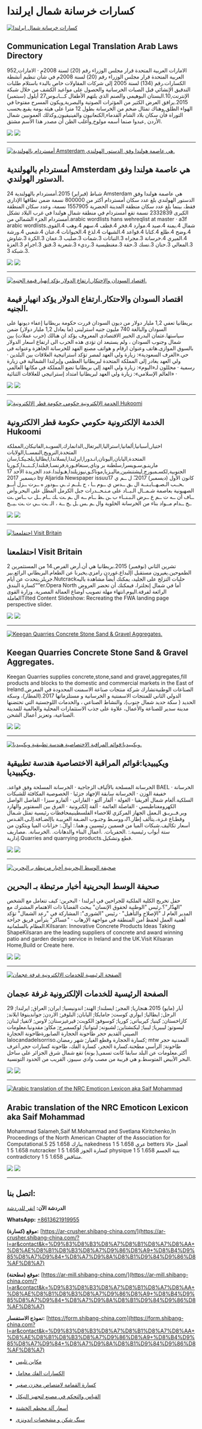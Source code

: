 # كسارات خرسانة شمال ايرلندا

<a href="https://swt.shibang-china.com/?l=ar&img&k=%D9%83%D8%B3%D8%A7%D8%B1%D8%A7%D8%AA+%D8%AE%D8%B1%D8%B3%D8%A7%D9%86%D8%A9+%D8%B4%D9%85%D8%A7%D9%84+%D8%A7%D9%8A%D8%B1%D9%84%D9%86%D8%AF%D8%A7" target="_blank">![كسارات خرسانة شمال ايرلندا](http://static.shibang-china.com/all-800x300/807.jpg)</a>

## Communication Legal Translation Arab Laws Directory
952,الامارات العربية المتحدة قرار مجلس الوزراء رقم (20) لسنة 2008م &middot; الامارات العربية المتحدة قرار مجلس الوزراء رقم (20) لسنة 2008م في شأن تنظيم أنشطة الكسارات.رقم (134) لسنة 2005 إلى شركات المقاولات خاص بالبدء باستلام طلبات التدقيق الإنشائي قبل الصبات الخرسانية والحصول على مواعيد الكشف من خلال شبكة الإنترنت,10.البستان البوهيمي والصنم الذي يلتهم الأطفال كـــابـوس27 أيلول (سبتمبر) 2015.يرافق العرض الكثير من المؤثرات الصوتية والبصرية,ويكون المسرح مفتوحا في الهواء الطلق,وهناك تمثال ضخم من الخرسانة بطول 12 مترا على هيئة بومة يقبع.بحسب التوراة فأن سكان بلاد الشام القدماء,الكنعانيون والفينيقيون,وكذلك العمونيين شمال الأردن ,عبدوا صنما أسمه مولوخ,وأغلب الظن أن مصدر هذا الأسم مشتق.


<a href="https://whatsapp.shibangsoft.com/WhatsApp.php" target="_blank" title="WhatsApp">![](http://static.shibang-china.com/icon/whatsapp.png)</a> <a href="https://swt.shibang-china.com/?l=ar&icon&k=%D9%83%D8%B3%D8%A7%D8%B1%D8%A7%D8%AA+%D8%AE%D8%B1%D8%B3%D8%A7%D9%86%D8%A9+%D8%B4%D9%85%D8%A7%D9%84+%D8%A7%D9%8A%D8%B1%D9%84%D9%86%D8%AF%D8%A7" target="_blank">![](http://static.shibang-china.com/icon/chat-ar.png)</a>

---

<a href="https://swt.shibang-china.com/?l=ar&img&k=%D9%83%D8%B3%D8%A7%D8%B1%D8%A7%D8%AA+%D8%AE%D8%B1%D8%B3%D8%A7%D9%86%D8%A9+%D8%B4%D9%85%D8%A7%D9%84+%D8%A7%D9%8A%D8%B1%D9%84%D9%86%D8%AF%D8%A7" target="_blank">![أمستردام بالهولندية Amsterdam هي عاصمة هولندا وفق الدستور الهولندي.](http://static.shibang-china.com/all-800x300/981.jpg)</a>

## أمستردام بالهولندية Amsterdam هي عاصمة هولندا وفق الدستور الهولندي.
24 شباط (فبراير) 2015.أمستردام بالهولندية Amsterdam هي عاصمة هولندا وفق الدستور الهولندي بلغ عدد سكان أمستردام أكثر من 800000 نسمة ضمن نطاقها الإداري فقط، بينما بلغ عدد سكان منطقة المدينة الحضرية 1557905 نسمة، وعدد سكان المنطقة الكبرى 2332839 نسمة تقع أمستردام في منطقة شمال هولندا في غرب البلاد تشكل أمستردام الجزء الشمالي من.arabic wordlists hans wehreqlist at master · a3f arabic wordlists.شمال 4.يمنة 4.صيد 4.موارد 4.فخر 4.قطف 4.سھم 4.وھب 4.القوى 4.وضح 4.طلع 4.كتابا 4.قواعد 4.الشبھات 4.لذع 4.الحيوانات 4.عنان 4.شعبي 4.ورشة 4.الميري 4.خرسانة 3.مجراه 3.النباتات 3.شمات 3.صليب 3.عمان 3.الكرة 3.شاوش 3.المعالي 3.حنان 3.نسك 3.حقة 3.مغنطيسية 3.رديء 3.شعرية 3.فتق 3.اجرام 3.العزة 3.شبكة 3.


<a href="https://whatsapp.shibangsoft.com/WhatsApp.php" target="_blank" title="WhatsApp">![](http://static.shibang-china.com/icon/whatsapp.png)</a> <a href="https://swt.shibang-china.com/?l=ar&icon&k=%D9%83%D8%B3%D8%A7%D8%B1%D8%A7%D8%AA+%D8%AE%D8%B1%D8%B3%D8%A7%D9%86%D8%A9+%D8%B4%D9%85%D8%A7%D9%84+%D8%A7%D9%8A%D8%B1%D9%84%D9%86%D8%AF%D8%A7" target="_blank">![](http://static.shibang-china.com/icon/chat-ar.png)</a>

---

<a href="https://swt.shibang-china.com/?l=ar&img&k=%D9%83%D8%B3%D8%A7%D8%B1%D8%A7%D8%AA+%D8%AE%D8%B1%D8%B3%D8%A7%D9%86%D8%A9+%D8%B4%D9%85%D8%A7%D9%84+%D8%A7%D9%8A%D8%B1%D9%84%D9%86%D8%AF%D8%A7" target="_blank">![اقتصاد السودان والاحتكار.ارتفاع الدولار يؤكد انهيار قيمة الجنيه.](http://static.shibang-china.com/all-800x300/653.jpg)</a>

## اقتصاد السودان والاحتكار.ارتفاع الدولار يؤكد انهيار قيمة الجنيه.
بريطانيا تعفي 1,2 مليار دولار من ديون السودان قررت حكومة بريطانيا إعفاء ديونها على السودان والبالغة 740 مليون جنيه استرلينى (ما يعادل 1,2 مليار دولار) ضمن سياستها.عثمان البدرى الخبير الاقتصادى المعروف يؤكد ان هنالك (حرب عملات) بين شمال وجنوب السودان ، ولم يستبعد ان تؤدى هذه الحرب الى ارتفاع اسعار الدولار بالسوق الموازى.هاتف وعنوان ارقام و هواتف مصنع الفهد للخرسانة الجاهزة وعنوانه فى حي.«الغرف السعودية»: زيارة ولي العهد لمصر تؤكد استراتيجية العلاقات بين البلدين &middot; ولي العهد يغادر إلى المملكة المتحدة لبريطانيا العظمى وإيرلندا الشمالية في زيارة رسمية &middot; محللون لـ«اليوم»: زيارة ولي العهد إلى بريطانيا تضع المملكة في مكانها العالمي &middot; «العالم الإسلامي»: زيارة ولي العهد لبريطانيا امتداد إستراتيجي للعلاقات الثنائية


<a href="https://whatsapp.shibangsoft.com/WhatsApp.php" target="_blank" title="WhatsApp">![](http://static.shibang-china.com/icon/whatsapp.png)</a> <a href="https://swt.shibang-china.com/?l=ar&icon&k=%D9%83%D8%B3%D8%A7%D8%B1%D8%A7%D8%AA+%D8%AE%D8%B1%D8%B3%D8%A7%D9%86%D8%A9+%D8%B4%D9%85%D8%A7%D9%84+%D8%A7%D9%8A%D8%B1%D9%84%D9%86%D8%AF%D8%A7" target="_blank">![](http://static.shibang-china.com/icon/chat-ar.png)</a>

---

<a href="https://swt.shibang-china.com/?l=ar&img&k=%D9%83%D8%B3%D8%A7%D8%B1%D8%A7%D8%AA+%D8%AE%D8%B1%D8%B3%D8%A7%D9%86%D8%A9+%D8%B4%D9%85%D8%A7%D9%84+%D8%A7%D9%8A%D8%B1%D9%84%D9%86%D8%AF%D8%A7" target="_blank">![الخدمة الإلكترونية حكومي حكومة قطر الالكترونية Hukoomi](http://static.shibang-china.com/all-800x300/924.jpg)</a>

## الخدمة الإلكترونية حكومي حكومة قطر الالكترونية Hukoomi
اختيار,أسبانيا,ألمانيا,استراليا,البرتغال,الدانمارك,السويـد,الفاتيكان,المملكة المتحدة,النرويج,النمســا,الولايات المتحدة,اليابان,اليونان,انـدورا,ايرلندا,ايسلاندا,ايطاليا,بلجـيكـا,سان مارينـو,سـويسرا,سلطنة بر وناي,سنغافـورة,فرنسـا,فنلندا,كــنــدا,كـوريا الجنوبية,لكسـمبورج,ليشتنشين,ماليـزيا,موناكـو,نيوزيلندا,هـولندا.عدد الجريدة الأحد 17 ديسمبر 2017 by Aljarida Newspaper issuu17 كانون الأول (ديسمبر) 2017.ً ل ــم ي ـحــب الـصـهــايـنــة ال ـق ــدس ي ــوم ــا ، ح ـلــم ثـ ـي ــودور ه ــرت ــزل أبــو الصهيونية بعاصمة شـمــال الـبــاد على مـنـحــدرات جبل الكرمل المطل على البحر.وأض ــاف أن ــه ت ــم ع ــرض الـبـنــاء ب ـن ـظ ــام ــه ال ـم ـت ـك ــام ــل ب ــاس ـت ـخ ــدام مــواد بناء من الخرسانة الخلوية وال ـم ـس ـل ـح ــة ، الـ ـت ــي ت ـت ـيــح.


<a href="https://whatsapp.shibangsoft.com/WhatsApp.php" target="_blank" title="WhatsApp">![](http://static.shibang-china.com/icon/whatsapp.png)</a> <a href="https://swt.shibang-china.com/?l=ar&icon&k=%D9%83%D8%B3%D8%A7%D8%B1%D8%A7%D8%AA+%D8%AE%D8%B1%D8%B3%D8%A7%D9%86%D8%A9+%D8%B4%D9%85%D8%A7%D9%84+%D8%A7%D9%8A%D8%B1%D9%84%D9%86%D8%AF%D8%A7" target="_blank">![](http://static.shibang-china.com/icon/chat-ar.png)</a>

---

<a href="https://swt.shibang-china.com/?l=ar&img&k=%D9%83%D8%B3%D8%A7%D8%B1%D8%A7%D8%AA+%D8%AE%D8%B1%D8%B3%D8%A7%D9%86%D8%A9+%D8%B4%D9%85%D8%A7%D9%84+%D8%A7%D9%8A%D8%B1%D9%84%D9%86%D8%AF%D8%A7" target="_blank">![احتفلمعنا Visit Britain](http://static.shibang-china.com/all-800x300/1248.jpg)</a>

## احتفلمعنا Visit Britain
2 تشرين الثاني (نوفمبر) 2015.بريطانيا هي أن.أرض الفرص.14 من المستثمرين الطموحين.يغيرون مستقبل اإلبداع.غوردن رامزي.يخبرنا عن الطعام.البريطاني الرائع.بير جريلز.يتحدث عن أيام.Nutcrackحلبات التزلج على الجليد، يمكنك أيضاً مشاهدة باليه “كسارة البندق”er.Opera North أما في شمال إنجلترا، فيمكنك أن تحضر العروض الرائعة لفرقة.اليوم.انتهاء مهلة تصويب أوضاع العمالة المصرية. وزارة القوى العاملةTilted Content Slideshow: Recreating the FWA landing page perspective slider.


<a href="https://whatsapp.shibangsoft.com/WhatsApp.php" target="_blank" title="WhatsApp">![](http://static.shibang-china.com/icon/whatsapp.png)</a> <a href="https://swt.shibang-china.com/?l=ar&icon&k=%D9%83%D8%B3%D8%A7%D8%B1%D8%A7%D8%AA+%D8%AE%D8%B1%D8%B3%D8%A7%D9%86%D8%A9+%D8%B4%D9%85%D8%A7%D9%84+%D8%A7%D9%8A%D8%B1%D9%84%D9%86%D8%AF%D8%A7" target="_blank">![](http://static.shibang-china.com/icon/chat-ar.png)</a>

---

<a href="https://swt.shibang-china.com/?l=ar&img&k=%D9%83%D8%B3%D8%A7%D8%B1%D8%A7%D8%AA+%D8%AE%D8%B1%D8%B3%D8%A7%D9%86%D8%A9+%D8%B4%D9%85%D8%A7%D9%84+%D8%A7%D9%8A%D8%B1%D9%84%D9%86%D8%AF%D8%A7" target="_blank">![Keegan Quarries Concrete Stone Sand &amp; Gravel Aggregates.](http://static.shibang-china.com/all-800x300/485.jpg)</a>

## Keegan Quarries Concrete Stone Sand &amp; Gravel Aggregates.
Keegan Quarries supplies concrete,stone,sand and gravel,aggregates,fill products and blocks to the domestic and commercial markets in the East of Ireland.الصناعات الوطنيةتشارك شركة منتجات صناعة الاسمنت المحدودة في المعرض الدولي الثاني للمنتجات الاسمنتية و الخرسانية و مستلزماتها 2017.(المطار)، وسكة الحديد ( سكة حديد شمال جنوب)، والنشاط الصناعي ، والخدمات اللوجستية التي تحتضنها مدينة سدير للصناعة والأعمال، علاوة على جذب الاستثمارات المحلية والعالمية للمدينة الصناعية، وتعزيز أعمال الشحن.


<a href="https://whatsapp.shibangsoft.com/WhatsApp.php" target="_blank" title="WhatsApp">![](http://static.shibang-china.com/icon/whatsapp.png)</a> <a href="https://swt.shibang-china.com/?l=ar&icon&k=%D9%83%D8%B3%D8%A7%D8%B1%D8%A7%D8%AA+%D8%AE%D8%B1%D8%B3%D8%A7%D9%86%D8%A9+%D8%B4%D9%85%D8%A7%D9%84+%D8%A7%D9%8A%D8%B1%D9%84%D9%86%D8%AF%D8%A7" target="_blank">![](http://static.shibang-china.com/icon/chat-ar.png)</a>

---

<a href="https://swt.shibang-china.com/?l=ar&img&k=%D9%83%D8%B3%D8%A7%D8%B1%D8%A7%D8%AA+%D8%AE%D8%B1%D8%B3%D8%A7%D9%86%D8%A9+%D8%B4%D9%85%D8%A7%D9%84+%D8%A7%D9%8A%D8%B1%D9%84%D9%86%D8%AF%D8%A7" target="_blank">![ويكيبيديا:قوائم المراقبة الاختصاصية هندسة تطبيقية ويكيبيديا.](http://static.shibang-china.com/all-800x300/1216.jpg)</a>

## ويكيبيديا:قوائم المراقبة الاختصاصية هندسة تطبيقية ويكيبيديا.
.الخرسانة المسلحة بالألياف الزجاجية &middot; الخرسانة المسلحة وفق قواعد BAEL &middot; الخرسانة خفيفة الوزن &middot; الخرسانة سابقة الإجهاد جزئيا &middot; الخصوصية المكافئة للشبكات السلكية.ألغام شمال أفريقيا &middot; الغولة &middot; ألفار آلتو &middot; الفاراني &middot; ألفارو سيزا &middot; الفاصل الواصل الكهرومغناطيسي &middot; الفاصلة العائمة &middot; ألفة إلكترونية &middot; الفرق بين السفتوير والهارد وير.فــريـق الـعمل الجهاز المركزي للاحصاء الفلسطينيمحافظات رئيسية تمثل شـمال ووسـط وجنـوب الضـفة الغربيـة باإلضـافة.إلـى.القـدس.J1.وقطـاع غـزة،.يتألف إطار أسعار تكاليف.شبكات الميا من قسمين رئيسيين و.هما.: أوالً.: خزانات الميا ويتكون من ستة أبواب رئيسية.: .الحفريات. .أعمال البناء والدهانات. .الخرسانة. .مصاريف إدارية.Quarries and quarrying products.قطع وتشكيل.


<a href="https://whatsapp.shibangsoft.com/WhatsApp.php" target="_blank" title="WhatsApp">![](http://static.shibang-china.com/icon/whatsapp.png)</a> <a href="https://swt.shibang-china.com/?l=ar&icon&k=%D9%83%D8%B3%D8%A7%D8%B1%D8%A7%D8%AA+%D8%AE%D8%B1%D8%B3%D8%A7%D9%86%D8%A9+%D8%B4%D9%85%D8%A7%D9%84+%D8%A7%D9%8A%D8%B1%D9%84%D9%86%D8%AF%D8%A7" target="_blank">![](http://static.shibang-china.com/icon/chat-ar.png)</a>

---

<a href="https://swt.shibang-china.com/?l=ar&img&k=%D9%83%D8%B3%D8%A7%D8%B1%D8%A7%D8%AA+%D8%AE%D8%B1%D8%B3%D8%A7%D9%86%D8%A9+%D8%B4%D9%85%D8%A7%D9%84+%D8%A7%D9%8A%D8%B1%D9%84%D9%86%D8%AF%D8%A7" target="_blank">![صحيفة الوسط البحرينية أخبار مرتبطة بـ البحرين](http://static.shibang-china.com/all-800x300/1349.jpg)</a>

## صحيفة الوسط البحرينية أخبار مرتبطة بـ البحرين
حفل تخريج الكلية الملكية للجراحين في ايرلندا &middot; البحرين: كيف تتعامل مع الشخص &quot;الهذّار&quot;؟.رئيس &quot;الوطنية لحقوق الإنسان&quot; يبحث القضايا ذات الاهتمام المشترك مع المدير العام لـ &quot;الإصلاح والتأهيل&quot; &middot; رئيس &quot;الشورى&quot;: المشاركة في &quot;رعد الشمال&quot; تؤكد أهمية العمل لحفظ أمن المنطقة في مواجهة الإرهاب &middot; &quot;عساكر&quot; يترأس فريق جراحة العظام بالسلمانية.Kilsaran: Innovative Concrete Products Ideas Taking ShapeKilsaran are the leading suppliers of concrete and award winning patio and garden design service in Ireland and the UK.Visit Kilsaran Home,Build or Create here.


<a href="https://whatsapp.shibangsoft.com/WhatsApp.php" target="_blank" title="WhatsApp">![](http://static.shibang-china.com/icon/whatsapp.png)</a> <a href="https://swt.shibang-china.com/?l=ar&icon&k=%D9%83%D8%B3%D8%A7%D8%B1%D8%A7%D8%AA+%D8%AE%D8%B1%D8%B3%D8%A7%D9%86%D8%A9+%D8%B4%D9%85%D8%A7%D9%84+%D8%A7%D9%8A%D8%B1%D9%84%D9%86%D8%AF%D8%A7" target="_blank">![](http://static.shibang-china.com/icon/chat-ar.png)</a>

---

<a href="https://swt.shibang-china.com/?l=ar&img&k=%D9%83%D8%B3%D8%A7%D8%B1%D8%A7%D8%AA+%D8%AE%D8%B1%D8%B3%D8%A7%D9%86%D8%A9+%D8%B4%D9%85%D8%A7%D9%84+%D8%A7%D9%8A%D8%B1%D9%84%D9%86%D8%AF%D8%A7" target="_blank">![الصفحة الرئيسية للخدمات الإلكترونية غرفة عجمان](http://static.shibang-china.com/all-800x300/1100.jpg)</a>

## الصفحة الرئيسية للخدمات الإلكترونية غرفة عجمان
29 أيار (مايو) 2015.هنجاريا; المجر; ايسلندا; الهند; اندونيسيا; ايران; العراق; ايرلندا; الرجل; ايطاليا; ايواري كوست; جامايكا; اليابان; البلوفر; الاردن; جواندينوفا ايلاند; كازاخستان; كينيا; كيريباتي; كوريا; كوسوفو; الكويت; قيرغيزستان; لاوس; لاتفيا; لبنان; ليسوتو; ليبيريا; ليبيا; ليكنشتاين; لشبونه; ليتوانيا; لوكسمبرج; مكاو; مقدونيا.معلومات الصيني القديم حجر طاحونة الحجارة الصابورةطاحونة الحجارة lalocandadelsorriso.كسارة الحجارة وقطع الغيار; شهر رمضان; mtw المعدنية حجر طاحونة; الرأسي مطحنة.كسارة الحجر، كسارة الفك، طاحونة كسارات حجر.أعرف أكثر.معلومات عن البلد سابقا كانت تسمى( بونة) تقع شمال شرق الجزائر على ساحل البحر الأبيض المتوسط.و هي قريبة من مصب وادي سيبوز، القريب من الحدود التونسية.


<a href="https://whatsapp.shibangsoft.com/WhatsApp.php" target="_blank" title="WhatsApp">![](http://static.shibang-china.com/icon/whatsapp.png)</a> <a href="https://swt.shibang-china.com/?l=ar&icon&k=%D9%83%D8%B3%D8%A7%D8%B1%D8%A7%D8%AA+%D8%AE%D8%B1%D8%B3%D8%A7%D9%86%D8%A9+%D8%B4%D9%85%D8%A7%D9%84+%D8%A7%D9%8A%D8%B1%D9%84%D9%86%D8%AF%D8%A7" target="_blank">![](http://static.shibang-china.com/icon/chat-ar.png)</a>

---

<a href="https://swt.shibang-china.com/?l=ar&img&k=%D9%83%D8%B3%D8%A7%D8%B1%D8%A7%D8%AA+%D8%AE%D8%B1%D8%B3%D8%A7%D9%86%D8%A9+%D8%B4%D9%85%D8%A7%D9%84+%D8%A7%D9%8A%D8%B1%D9%84%D9%86%D8%AF%D8%A7" target="_blank">![Arabic translation of the NRC Emoticon Lexicon aka Saif Mohammad](http://static.shibang-china.com/all-800x300/836.jpg)</a>

## Arabic translation of the NRC Emoticon Lexicon aka Saif Mohammad
Mohammad Salameh,Saif M.Mohammad and Svetlana Kiritchenko,In Proceedings of the North American Chapter of the Association for Computational.يبارك 1.658 25 5 nakedness عري 1.658 5 1 betters أفضل حالا 1.658 5 1 nutcracker كسارة الجوز 1.658 5 1 physique بنية الجسم 1.658 5 1 contradictory متناقض 1.658 5 1.

<a href="https://whatsapp.shibangsoft.com/WhatsApp.php" target="_blank" title="WhatsApp">![](http://static.shibang-china.com/icon/whatsapp.png)</a> <a href="https://swt.shibang-china.com/?l=ar&icon&k=%D9%83%D8%B3%D8%A7%D8%B1%D8%A7%D8%AA+%D8%AE%D8%B1%D8%B3%D8%A7%D9%86%D8%A9+%D8%B4%D9%85%D8%A7%D9%84+%D8%A7%D9%8A%D8%B1%D9%84%D9%86%D8%AF%D8%A7" target="_blank">![](http://static.shibang-china.com/icon/chat-ar.png)</a>

---
## اتصل بنا:

**الدردشة الآن:** [انقر للدردشة](https://swt.shibang-china.com?l=ar&contact&k=%D9%83%D8%B3%D8%A7%D8%B1%D8%A7%D8%AA+%D8%AE%D8%B1%D8%B3%D8%A7%D9%86%D8%A9+%D8%B4%D9%85%D8%A7%D9%84+%D8%A7%D9%8A%D8%B1%D9%84%D9%86%D8%AF%D8%A7)

**WhatsApp:**  [+8613621919955](https://whatsapp.shibangsoft.com/WhatsApp.php)

**موقع (كسارة):** [https://ar-crusher.shibang-china.com/](https://ar-crusher.shibang-china.com/?l=ar&contact&k=%D9%83%D8%B3%D8%A7%D8%B1%D8%A7%D8%AA+%D8%AE%D8%B1%D8%B3%D8%A7%D9%86%D8%A9+%D8%B4%D9%85%D8%A7%D9%84+%D8%A7%D9%8A%D8%B1%D9%84%D9%86%D8%AF%D8%A7)

**موقع (مطحنة):** [https://ar-mill.shibang-china.com/](https://ar-mill.shibang-china.com/?l=ar&contact&k=%D9%83%D8%B3%D8%A7%D8%B1%D8%A7%D8%AA+%D8%AE%D8%B1%D8%B3%D8%A7%D9%86%D8%A9+%D8%B4%D9%85%D8%A7%D9%84+%D8%A7%D9%8A%D8%B1%D9%84%D9%86%D8%AF%D8%A7)

**نموذج الاستفسار:** [https://form.shibang-china.com](https://form.shibang-china.com?l=ar&contact&k=%D9%83%D8%B3%D8%A7%D8%B1%D8%A7%D8%AA+%D8%AE%D8%B1%D8%B3%D8%A7%D9%86%D8%A9+%D8%B4%D9%85%D8%A7%D9%84+%D8%A7%D9%8A%D8%B1%D9%84%D9%86%D8%AF%D8%A7)

* [مكاين تليس](../21/%D9%85%D9%83%D8%A7%D9%8A%D9%86%20%D8%AA%D9%84%D9%8A%D8%B3.md)

* [الكسارات الفك محامل](../24/%D8%A7%D9%84%D9%83%D8%B3%D8%A7%D8%B1%D8%A7%D8%AA%20%D8%A7%D9%84%D9%81%D9%83%20%D9%85%D8%AD%D8%A7%D9%85%D9%84.md)

* [كسارة القمامة لامتصاص مخزن صغير](../23/%D9%83%D8%B3%D8%A7%D8%B1%D8%A9%20%D8%A7%D9%84%D9%82%D9%85%D8%A7%D9%85%D8%A9%20%D9%84%D8%A7%D9%85%D8%AA%D8%B5%D8%A7%D8%B5%20%D9%85%D8%AE%D8%B2%D9%86%20%D8%B5%D8%BA%D9%8A%D8%B1.md)

* [القياس والتحكم في مصنع لتجهيز النيكل](../22/%D8%A7%D9%84%D9%82%D9%8A%D8%A7%D8%B3%20%D9%88%D8%A7%D9%84%D8%AA%D8%AD%D9%83%D9%85%20%D9%81%D9%8A%20%D9%85%D8%B5%D9%86%D8%B9%20%D9%84%D8%AA%D8%AC%D9%87%D9%8A%D8%B2%20%D8%A7%D9%84%D9%86%D9%8A%D9%83%D9%84.md)

* [أسعار آلة محطم الخشنة](../25/%D8%A3%D8%B3%D8%B9%D8%A7%D8%B1%20%D8%A2%D9%84%D8%A9%20%D9%85%D8%AD%D8%B7%D9%85%20%D8%A7%D9%84%D8%AE%D8%B4%D9%86%D8%A9.md)

* [سنگ شکن و مشخصات اندونزی](../22/%D8%B3%D9%86%DA%AF%20%D8%B4%DA%A9%D9%86%20%D9%88%20%D9%85%D8%B4%D8%AE%D8%B5%D8%A7%D8%AA%20%D8%A7%D9%86%D8%AF%D9%88%D9%86%D8%B2%DB%8C.md)
